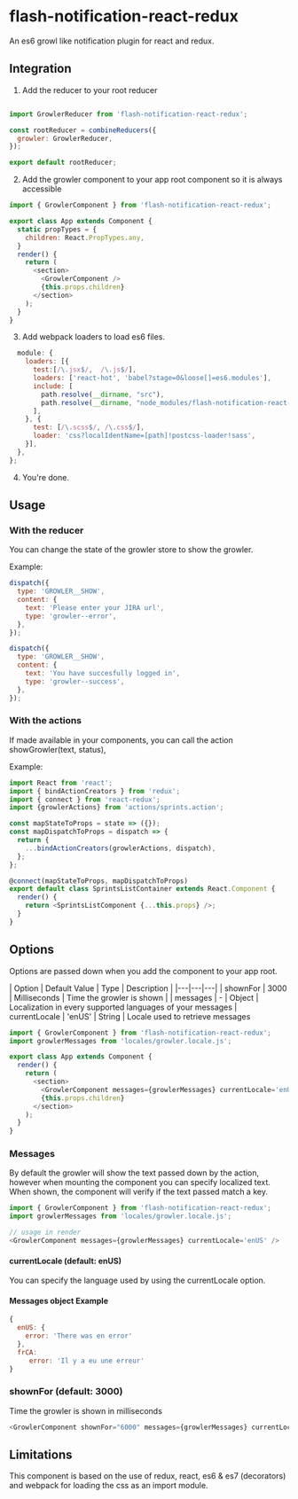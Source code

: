 # flash-notification-react-redux
An es6 growl like notification plugin for react and redux.

## Integration

1. Add the reducer to your root reducer

```javascript

import GrowlerReducer from 'flash-notification-react-redux';

const rootReducer = combineReducers({
  growler: GrowlerReducer,
});

export default rootReducer;
```

2. Add the growler component to your app root component so it is always accessible
```javascript
import { GrowlerComponent } from 'flash-notification-react-redux';

export class App extends Component {
  static propTypes = {
    children: React.PropTypes.any,
  }
  render() {
    return (
      <section>
        <GrowlerComponent />
        {this.props.children}
      </section>
    );
  }
}
```

3. Add webpack loaders to load es6 files.
```javascript
  module: {
    loaders: [{
      test:[/\.jsx$/,  /\.js$/],
      loaders: ['react-hot', 'babel?stage=0&loose[]=es6.modules'],
      include: [
        path.resolve(__dirname, "src"),
        path.resolve(__dirname, "node_modules/flash-notification-react-redux")
      ],
    }, {
      test: [/\.scss$/, /\.css$/],
      loader: 'css?localIdentName=[path]!postcss-loader!sass',
    }],
  },
};
```

4. You're done.


## Usage

### With the reducer

You can change the state of the growler store to show the growler.

Example:

```javascript
dispatch({
  type: 'GROWLER__SHOW',
  content: {
    text: 'Please enter your JIRA url',
    type: 'growler--error',
  },
});
```

```javascript
dispatch({
  type: 'GROWLER__SHOW',
  content: {
    text: 'You have succesfully logged in',
    type: 'growler--success',
  },
});
```

### With the actions

If made available in your components, you can call the action showGrowler(text, status),

Example:
```javascript
import React from 'react';
import { bindActionCreators } from 'redux';
import { connect } from 'react-redux';
import {growlerActions} from 'actions/sprints.action';

const mapStateToProps = state => ({});
const mapDispatchToProps = dispatch => {
  return {
    ...bindActionCreators(growlerActions, dispatch),
  };
};

@connect(mapStateToProps, mapDispatchToProps)
export default class SprintsListContainer extends React.Component {
  render() {
    return <SprintsListComponent {...this.props} />;
  }
}
```

## Options

Options are passed down when you add the component to your app root.

|  Option |  Default Value | Type | Description |
|---|---|---|
|  shownFor |  3000 | Milliseconds  | Time the growler is shown |
| messages  | - | Object | Localization in every supported languages of your messages
|  currentLocale | 'enUS' | String | Locale used to retrieve messages

```javascript
import { GrowlerComponent } from 'flash-notification-react-redux';
import growlerMessages from 'locales/growler.locale.js';

export class App extends Component {
  render() {
    return (
      <section>
        <GrowlerComponent messages={growlerMessages} currentLocale='enUS' shownFor="9000" />
        {this.props.children}
      </section>
    );
  }
}
```

### Messages

By default the growler will show the text passed down by the action, however when mounting the component you can specify localized text. When shown, the component will verify if the text passed match a key.

```javascript
import { GrowlerComponent } from 'flash-notification-react-redux';
import growlerMessages from 'locales/growler.locale.js';

// usage in render
<GrowlerComponent messages={growlerMessages} currentLocale='enUS' />
```
#### currentLocale (default: enUS)
You can specify the language used by using the currentLocale option.


#### Messages object Example
```javascript
{
  enUS: {
    error: 'There was en error'
  },
  frCA: 
     error: 'Il y a eu une erreur'
}
```

### shownFor (default: 3000)
Time the growler is shown in milliseconds

```javascript
<GrowlerComponent shownFor="6000" messages={growlerMessages} currentLocale='enUS' />
```

## Limitations

This component is based on the use of redux, react, es6 & es7 (decorators) and webpack for loading the css as an import module.







